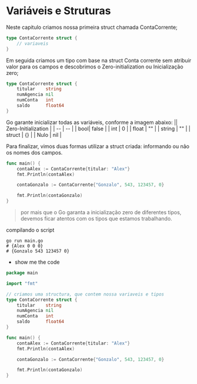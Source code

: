 # Variáveis e Struturas

Neste capitulo criamos nossa primeira struct chamada ContaCorrente;

```go
type ContaCorrente struct {
    // variaveis
}
```

Em seguida criamos um tipo com base na struct Conta corrente sem atribuir valor para os campos e descobrimos o Zero-initialization ou Inicialização zero;

```go
type ContaCorrente struct {
    titular    string
    numAgencia nil
    numConta   int
    saldo      float64
}
```

Go garante inicializar todas as variáveis, conforme a imagem abaixo:
|| Zero-Initialization |
| -- | -- |
| bool| false |
| int |  0 |
| float | "" |
| string | "" |
| struct | {} |
| Nulo | nil |

Para finalizar, vimos duas formas utilizar a struct criada: informando ou não os nomes dos campos.

```go
func main() {
    contaAlex := ContaCorrente{titular: "Alex"}
    fmt.Println(contaAlex)

    contaGonzalo := ContaCorrente{"Gonzalo", 543, 123457, 0}

    fmt.Println(contaGonzalo)
}
```
> por mais que o Go garanta a inicialização zero de diferentes tipos, devemos ficar atentos com os tipos que estamos trabalhando.

compilando o script

```shell
go run main.go
# {Alex 0 0 0}
# {Gonzalo 543 123457 0}
```

- show me the code

```go
package main

import "fmt"

// criamos uma structura, que contem nossa variaveis e tipos
type ContaCorrente struct {
    titular    string
    numAgencia nil
    numConta   int
    saldo      float64
}

func main() {
    contaAlex := ContaCorrente{titular: "Alex"}
    fmt.Println(contaAlex)

    contaGonzalo := ContaCorrente{"Gonzalo", 543, 123457, 0}

    fmt.Println(contaGonzalo)
}
```